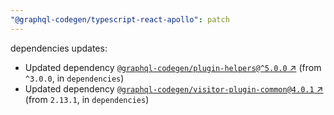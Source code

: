 ```yaml
---
"@graphql-codegen/typescript-react-apollo": patch
---
```

dependencies updates:
  - Updated dependency [`@graphql-codegen/plugin-helpers@^5.0.0` ↗︎](https://www.npmjs.com/package/@graphql-codegen/plugin-helpers/v/5.0.0) (from `^3.0.0`, in `dependencies`)
  - Updated dependency [`@graphql-codegen/visitor-plugin-common@4.0.1` ↗︎](https://www.npmjs.com/package/@graphql-codegen/visitor-plugin-common/v/4.0.1) (from `2.13.1`, in `dependencies`)
